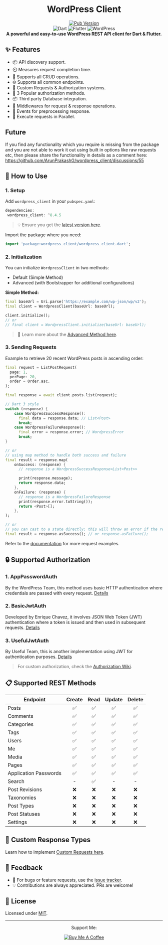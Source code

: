 <div align="center">
  <h1>WordPress Client</h1>

  <p align="center">
    <a href="https://pub.dev/packages/wordpress_client"> 
      <img src="https://img.shields.io/pub/v/wordpress_client?color=blueviolet" alt="Pub Version"/> 
    </a> 
    <br>
    <img src="https://img.shields.io/badge/dart-%230175C2.svg?style=for-the-badge&logo=dart&logoColor=white" alt="Dart" />
    <img src="https://img.shields.io/badge/Flutter-%2302569B.svg?style=for-the-badge&logo=Flutter&logoColor=white" alt="Flutter" />
    <img src="https://img.shields.io/badge/WordPress-%23117AC9.svg?style=for-the-badge&logo=WordPress&logoColor=white" alt="WordPress" />
    <br>
    <b>A powerful and easy-to-use WordPress REST API client for Dart & Flutter.
    </b>
</p>
</div>

## ✨ Features

- 📦 API discovery support.
- ⏲️ Measures request completion time.
- 📝 Supports all CRUD operations.
- 🌐 Supports all common endpoints.
- 🎨 Custom Requests & Authorization systems.
- 🔐 3 Popular authorization methods.
- 📦 Third party Database integration.
- 🔧 Middlewares for request & response operations.
- 🎣 Events for preprocessing response.
- 🚀 Execute requests in Parallel.

## Future

If you find any functionality which you require is missing from the package and you are not able to work it out using built in options like raw requests etc, then please share the functionality in details as a comment here: https://github.com/ArunPrakashG/wordpress_client/discussions/55

## 📖 How to Use

### **1. Setup**

Add `wordpress_client` in your `pubspec.yaml`:

```dart
dependencies:
 wordpress_client: ^8.4.5
```

> 💡 Ensure you get the [latest version here](https://pub.dev/packages/wordpress_client).

Import the package where you need:

```dart
import 'package:wordpress_client/wordpress_client.dart';
```

### **2. Initialization**

You can initialize `WordpressClient` in two methods:

- Default (Simple Method)
- Advanced (with Bootstrapper for additional configurations)

**Simple Method:**

```dart
final baseUrl = Uri.parse('https://example.com/wp-json/wp/v2');
final client = WordpressClient(baseUrl: baseUrl);

client.initialize();
// or
// final client = WordpressClient.initialize(baseUrl: baseUrl);
```

> 📘 Learn more about the [Advanced Method here](https://github.com/ArunPrakashG/wordpress_client/wiki/Usage#-advanced-method).

### **3. Sending Requests**

Example to retrieve 20 recent WordPress posts in ascending order:

```dart
final request = ListPostRequest(
  page: 1,
  perPage: 20,
  order = Order.asc,
);

final response = await client.posts.list(request);

// Dart 3 style
switch (response) {
    case WordpressSuccessResponse():
      final data = response.data; // List<Post>
      break;
    case WordpressFailureResponse():
      final error = response.error; // WordpressError
      break;
}

// or
// using map method to handle both success and failure
final result = response.map(
    onSuccess: (response) {
      // response is a WordpressSuccessResponse<List<Post>>

      print(response.message);
      return response.data;
    },
    onFailure: (response) {
      // response is a WordpressFailureResponse
      print(response.error.toString());
      return <Post>[];
    },
);

// or
// you can cast to a state directly; this will throw an error if the response is of the wrong type
final result = response.asSuccess(); // or response.asFailure();
```

Refer to the [documentation](https://github.com/ArunPrakashG/wordpress_client/wiki/Usage) for more request examples.

## 🔒 Supported Authorization

### 1. **AppPasswordAuth**

By the WordPress Team, this method uses basic HTTP authentication where credentials are passed with every request. [Details](https://make.wordpress.org/core/2020/11/05/application-passwords-integration-guide/)

### 2. **BasicJwtAuth**

Developed by Enrique Chavez, it involves JSON Web Token (JWT) authentication where a token is issued and then used in subsequent requests. [Details](https://wordpress.org/plugins/jwt-authentication-for-wp-rest-api/)

### 3. **UsefulJwtAuth**

By Useful Team, this is another implementation using JWT for authentication purposes. [Details](https://github.com/usefulteam/jwt-auth)

> For custom authorization, check the [Authorization Wiki](https://github.com/ArunPrakashG/wordpress_client/wiki/Authorization).

## 📋 Supported REST Methods

| Endpoint              | Create | Read | Update | Delete |
| --------------------- | :----: | :--: | :----: | :----: |
| Posts                 |   ✅   |  ✅  |   ✅   |   ✅   |
| Comments              |   ✅   |  ✅  |   ✅   |   ✅   |
| Categories            |   ✅   |  ✅  |   ✅   |   ✅   |
| Tags                  |   ✅   |  ✅  |   ✅   |   ✅   |
| Users                 |   ✅   |  ✅  |   ✅   |   ✅   |
| Me                    |   ✅   |  ✅  |   ✅   |   ✅   |
| Media                 |   ✅   |  ✅  |   ✅   |   ✅   |
| Pages                 |   ✅   |  ✅  |   ✅   |   ✅   |
| Application Passwords |   ✅   |  ✅  |   ✅   |   ✅   |
| Search                |   -    |  ✅  |   -    |   -    |
| Post Revisions        |   ❌   |  ❌  |   ❌   |   ❌   |
| Taxonomies            |   ❌   |  ❌  |   ❌   |   ❌   |
| Post Types            |   ❌   |  ❌  |   ❌   |   ❌   |
| Post Statuses         |   ❌   |  ❌  |   ❌   |   ❌   |
| Settings              |   ❌   |  ❌  |   ❌   |   ❌   |

## 📢 Custom Response Types

Learn how to implement [Custom Requests here](https://github.com/ArunPrakashG/wordpress_client/wiki/%F0%9F%9A%80-Using-Custom-Requests).

## 📣 Feedback

- 🐛 For bugs or feature requests, use the [issue tracker][tracker].
- 💡 Contributions are always appreciated. PRs are welcome!

## 📜 License

Licensed under [MIT](https://github.com/ArunPrakashG/wordpress_client/blob/master/LICENSE).

[tracker]: https://github.com/ArunPrakashG/wordpress_client/issues

---

<div align="center">
    
Support Me:

[![Buy Me A Coffee](https://www.buymeacoffee.com/assets/img/custom_images/orange_img.png)](https://www.buymeacoffee.com/arunprakashg)

</div>
